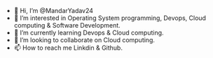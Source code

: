 - 👋 Hi, I’m @MandarYadav24
- 👀 I’m interested in Operating System programming, Devops, Cloud computing & Software Development.
- 🌱 I’m currently learning Devops & Cloud computing.
- 💞️ I’m looking to collaborate on Cloud computing.
- 📫 How to reach me Linkdin & Github.

<!---
MandarYadav24/MandarYadav24 is a ✨ special ✨ repository because its `README.md` (this file) appears on your GitHub profile.
You can click the Preview link to take a look at your changes.
--->
